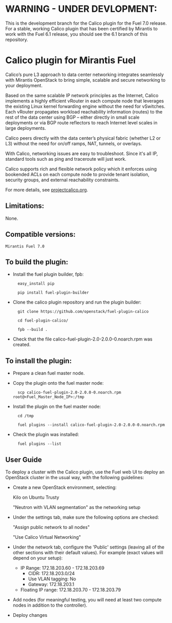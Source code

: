 WARNING - UNDER DEVLOPMENT:
===========================
This is the development branch for the Calico plugin for the Fuel 7.0 release. 
For a stable, working Calico plugin that has been certified by Mirantis to work 
with the Fuel 6.1 release, you should see the 6.1 branch of this repository.


Calico plugin for Mirantis Fuel
===============================
Calico’s pure L3 approach to data center networking integrates seamlessly with
Mirantis OpenStack to bring simple, scalable and secure networking to your
deployment.

Based on the same scalable IP network principles as the Internet, Calico
implements a highly efficient vRouter in each compute node that leverages the
existing Linux kernel forwarding engine without the need for vSwitches. Each
vRouter propagates workload reachability information (routes) to the rest of
the data center using BGP – either directly in small scale deployments or
via BGP route reflectors to reach Internet level scales in large deployments.

Calico peers directly with the data center’s physical fabric (whether L2 or
L3) without the need for on/off ramps, NAT, tunnels, or overlays.

With Calico, networking issues are easy to troubleshoot. Since it's all IP,
standard tools such as ping and traceroute will just work.

Calico supports rich and flexible network policy which it enforces using
bookended ACLs on each compute node to provide tenant isolation, security
groups, and external reachability constraints.

For more details, see [projectcalico.org](http://www.projectcalico.org).

Limitations:
------------

None.

Compatible versions:
--------------------

	Mirantis Fuel 7.0

To build the plugin:
--------------------

- Install the fuel plugin builder, fpb:

		easy_install pip

		pip install fuel-plugin-builder

- Clone the calico plugin repository and run the plugin builder:

		git clone https://github.com/openstack/fuel-plugin-calico

		cd fuel-plugin-calico/

		fpb --build .

- Check that the file calico-fuel-plugin-2.0-2.0.0-0.noarch.rpm was created.


To install the plugin:
----------------------

- Prepare a clean fuel master node.

- Copy the plugin onto the fuel master node:

		scp calico-fuel-plugin-2.0-2.0.0-0.noarch.rpm root@<Fuel_Master_Node_IP>:/tmp

- Install the plugin on the fuel master node:

		cd /tmp

		fuel plugins --install calico-fuel-plugin-2.0-2.0.0-0.noarch.rpm

- Check the plugin was installed:

		fuel plugins --list


User Guide
----------

To deploy a cluster with the Calico plugin, use the Fuel web UI to deploy an
OpenStack cluster in the usual way, with the following guidelines:

- Create a new OpenStack environment, selecting:

	Kilo on Ubuntu Trusty

	"Neutron with VLAN segmentation" as the networking setup

- Under the settings tab, make sure the following options are checked:

	"Assign public network to all nodes"

	"Use Calico Virtual Networking"

- Under the network tab, configure the 'Public' settings (leaving all of the 
  other sections with their default values). For example (exact values will
  depend on your setup):

	- IP Range: 172.18.203.60 - 172.18.203.69
        - CIDR: 172.18.203.0/24
        - Use VLAN tagging: No
        - Gateway: 172.18.203.1 
	- Floating IP range: 172.18.203.70 - 172.18.203.79

- Add nodes (for meaningful testing, you will need at least two compute nodes
  in addition to the controller).

- Deploy changes
